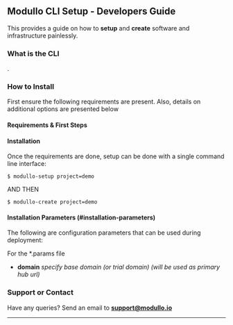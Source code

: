 ## Modullo CLI Setup - Developers Guide

This provides a guide on how to **setup** and **create** software and infrastructure painlessly.

### What is the CLI

.


### How to Install

First ensure the following requirements are present. Also, details on additional options are presented below

#### Requirements & First Steps

<!-- Please ensure the following are installed and running on your local or deployment machine:
- Terraform [Installation / Documentation](https://www.terraform.io/)
- Ansible [Installation / Documentation](https://docs.ansible.com/ansible/latest/network/getting_started/first_playbook.html)
- AWS Account & Access Credentials (with sufficient permissions) [IAM Key ID & Secret](https://docs.aws.amazon.com/IAM/latest/UserGuide/id_credentials_access-keys.html)
- Passlib Python Library


Then create the following (3) **parameter** and **variable** files with exactly the same name your Project ID (e.g. demo):
- Master Parameter File [projects/demo/demo.params](#)
- Terraform Variable File [projects/demo/demo.tfvars](#)
- Ansible Parameter File [ansible/vars/demo.yml](#)

For a full list of  **parameter** and **variable**, [see Installation Parameters below](#installation-parameters) -->

#### Installation

Once the requirements are done, setup can be done with a single command line interface:

```
$ modullo-setup project=demo
```

AND THEN

```
$ modullo-create project=demo
```

#### Installation Parameters (#installation-parameters)

The following are configuration parameters that can be used during deployment:

For the *.params file
- **domain** _specify base domain (or trial domain) (will be used as primary hub url)_
<!-- - **project** _specify Project ID (like a business slug such as clientabc)_
- **trial** _specify if deploying trial mode is true or not (standalone mode) (default is true)_
- **email** _specify default administrative email address to be sent setup confirmation_
- **setup_root** _specify local machine path for deploy code (e.g./Users/ifeoluwa/Downloads/dorcas-setup)_
- **git_user** _specify Github user name to pull base Dorcas Code from repository_
- **git_pass** _specify Github password or token to pull base Dorcas Code from repository_
- **partner_name** _specify a title for the account or partner (100 alphanumeric characters maximum)_
- **partner_slug** _specify a short slug for the account or partner, e.g abc-limited (only alphaumeric and hyphens are allowed)_
- **partner_logo_url** _specify absolute URL for the account logo_
- **use-db-host** _host.mysqlinstance.com (allows specification of existing database host)_
- **provider** _specify which IAAS / PAAS provider to use for deployment (default is aws)_ -->

<!-- For the *.tfvars file:
    - **domain** _specify base domain (or trial domain) (will be used as primary hub url)_
    - **access_key** _specity AWS Access Key ID for resource deployment_
    - **secret_key** _specity AWS Access Key Secret for resource deployment_
    - **region** _specity AWS Region for resource deployment_
    - **route53_zone** _specity AWS Route 53 Zone ID for DNS Management_

For the *.yml file:
    - **php_cgi** _specify PHP CGI Processor for the installed PHP version_
    - **php_ini_path** _specify PHP INI path for the installed PHP version_
    - **php_packages_list** _specify PHP packages/extentions for the installed PHP version_
    - **system_software** _specify Linux (Ubuntu) OS packages to pre-install_ -->


### Support or Contact

Have any queries? Send an email to **support@modullo.io** <!--or [visit the website](https://dorcas.io) and we’ll help you.-->

---
